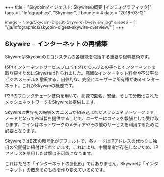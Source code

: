 +++
title = "Skycoinダイジェスト: Skywireの概要 [インフォグラフィック]"
tags = [
    "Infographics",
    "Skyminer",
]
bounty = 4
date = "2018-03-12"

image = "img/Skycoin-Digest-Skywire-Overview.jpg"
aliases = [
	"/ja/infographics/skycoin-digest-skywire-overview/"
]
+++

## Skywire – インターネットの再構築

SkywireはSkycoinのエコシステムの各機能を包括する重要な根幹技術です。

ISP(インターネットサービスプロバイダ)から人びとの手へとインターネットを取り戻すためにSkywireは作られました。高額なインターネット料金や不公平なビジネスモデルを撤廃する、自律的な、完全にユーザーに所有権があるインターネット。これがSkywireの概要です。

P2Pのブロックチェーン技術を用いて、高速で匿名、安全、そして分散化されたメッシュネットワークをSkywireは提供します。

Skywireは世界初の報酬メカニズムが組み込まれたメッシュネットワークです。ノードとなって帯域幅を提供することで、ユーザーはコインを報酬として受け取ります。コインはネットワークのメディアやその他のサービスを利用するために必要となります。

SkywireではE2Eの暗号化がデフォルトで、各ノードはIPアドレスの代わりに独自の公開鍵に紐付けられています。これにより、中間業者が存在しないため、IPアドレスを悪用した攻撃は不可能になります。

これはただの「インターネットの進化形」ではありません。Skywireは「インターネット」の概念そのものを作り変えているのです。
